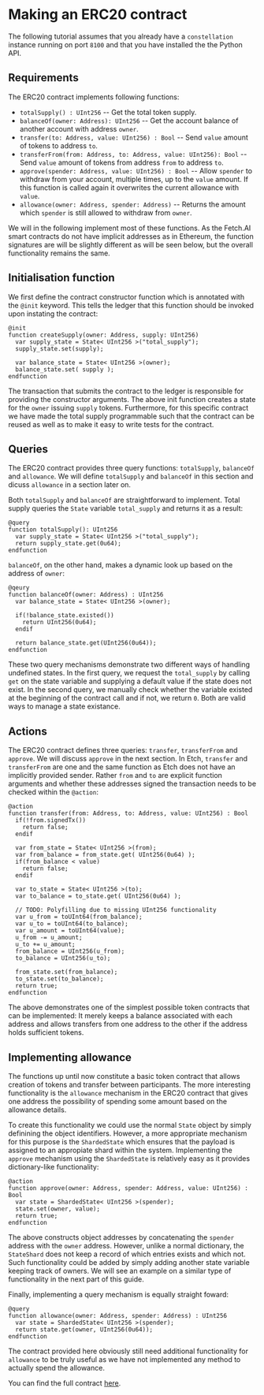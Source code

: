 # Making an ERC20 contract
The following tutorial assumes that you already have a `constellation` instance running on port `8100` and that you have installed the the Python API.

## Requirements
The ERC20 contract implements following functions:

- `totalSupply() : UInt256` -- Get the total token supply.
- `balanceOf(owner: Address): UInt256` -- Get the account balance of another account with address `owner`.
- `transfer(to: Address, value: UInt256) : Bool` -- Send `value` amount of tokens to address `to`.
- `transferFrom(from: Address, to: Address, value: UInt256): Bool` -- Send `value` amount of tokens from address `from` to address `to`.
- `approve(spender: Address, value: UInt256) : Bool` -- Allow `spender` to withdraw from your account, multiple times, up to the `value` amount. If this function is called again it overwrites the current allowance with `value`.
- `allowance(owner: Address, spender: Address)` -- Returns the amount which `spender` is still allowed to withdraw from `owner`.

We will in the following implement most of these functions. As the Fetch.AI smart contracts do not have implicit addresses as in Ethereum, the function signatures are will be slightly different as will be seen below, but the overall functionality remains the same.


## Initialisation function
We first define the contract constructor function which is annotated with the `@init` keyword. This tells the ledger that this function should be invoked upon instating the contract:
```
@init
function createSupply(owner: Address, supply: UInt256)
  var supply_state = State< UInt256 >("total_supply");  
  supply_state.set(supply);

  var balance_state = State< UInt256 >(owner);
  balance_state.set( supply );
endfunction
```
The transaction that submits the contract to the ledger is responsible for providing the constructor arguments. The above init function creates a state for the `owner` issuing `supply` tokens. Furthermore, for this specific contract we have made the total supply programmable such that the contract can be reused as well as to make it easy to write tests for the contract.

## Queries
The ERC20 contract provides three query functions: `totalSupply`, `balanceOf` and `allowance`. We will define `totalSupply` and `balanceOf` in this section and dicuss `allowance` in a section later on.

Both `totalSupply` and `balanceOf` are straightforward to implement. Total supply queries the `State` variable `total_supply` and returns it as a result:
```
@query
function totalSupply(): UInt256
  var supply_state = State< UInt256 >("total_supply"); 
  return supply_state.get(0u64); 
endfunction
```
`balanceOf`, on the other hand, makes a dynamic look up based on the address of `owner`:
```
@qeury
function balanceOf(owner: Address) : UInt256
  var balance_state = State< UInt256 >(owner);

  if(!balance_state.existed())
    return UInt256(0u64);
  endif

  return balance_state.get(UInt256(0u64));
endfunction
```
These two query mechanisms demonstrate two different ways of handling undefined states. In the first query, we request the `total_supply` by calling `get` on the state variable and supplying a default value if the state does not exist. In the second query, we manually check whether the variable existed at the beginning of the contract call and if not, we return `0`. Both are valid ways to manage a state existance.

## Actions
The ERC20 contract defines three queries: `transfer`, `transferFrom` and `approve`. We will discuss `approve` in the next section. In Etch, `transfer` and `transferFrom` are one and the same function as Etch does not have an implicitly provided sender. Rather `from` and `to` are explicit function arguments and whether these addresses signed the transaction needs to be checked within the `@action`:
```
@action
function transfer(from: Address, to: Address, value: UInt256) : Bool
  if(!from.signedTx())
    return false;
  endif

  var from_state = State< UInt256 >(from);
  var from_balance = from_state.get( UInt256(0u64) );
  if(from_balance < value)
    return false;
  endif

  var to_state = State< UInt256 >(to);
  var to_balance = to_state.get( UInt256(0u64) );

  // TODO: Polyfilling due to missing UInt256 functionality
  var u_from = toUInt64(from_balance);  
  var u_to = toUInt64(to_balance);
  var u_amount = toUInt64(value);
  u_from -= u_amount;
  u_to += u_amount;
  from_balance = UInt256(u_from);
  to_balance = UInt256(u_to);  

  from_state.set(from_balance);
  to_state.set(to_balance);
  return true;
endfunction
```
The above demonstrates one of the simplest possible token contracts that can be implemented: It merely keeps a balance associated with each address and allows transfers from one address to the other if the address holds sufficient tokens.

## Implementing allowance
The functions up until now constitute a basic token contract that allows creation of tokens and transfer between participants. The more interesting functionality is the `allowance` mechanism in the ERC20 contract that gives one address the possibility of spending some amount based on the allowance details. 

To create this functionality we could use the normal `State` object by simply definining the object identifiers. However, a more appropriate mechanism for this purpose is the `ShardedState` which ensures that the payload is assigned to an appropiate shard within the system. Implementing the `approve` mechanism using the `ShardedState` is relatively easy as it provides dictionary-like functionality:
```
@action
function approve(owner: Address, spender: Address, value: UInt256) : Bool
  var state = ShardedState< UInt256 >(spender);
  state.set(owner, value);
  return true;
endfunction
```
The above constructs object addresses by concatenating the `spender` address with the `owner` address. However, unlike a normal dictionary, the `StateShard` does not keep a record of which entries exists and which not. Such functionality could be added by simply adding another state variable keeping track of owners. We will see an example on a similar type of functionality in the next part of this guide.

Finally, implementing a query mechanism is equally straight foward:
```
@query
function allowance(owner: Address, spender: Address) : UInt256
  var state = ShardedState< UInt256 >(spender);
  return state.get(owner, UInt256(0u64));
endfunction
```
The contract provided here obviously still need additional functionality for `allowance` to be truly useful as we have not implemented any method to actually spend the allowance. 

You can find the full contract <a href="https://github.com/fetchai/etch-examples/blob/master/02_erc20/contract.etch" target=_blank>here</a>.

<br/>